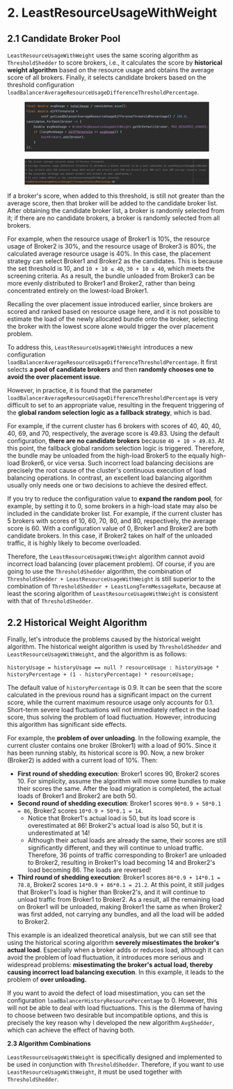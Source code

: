 # 2. LeastResourceUsageWithWeight



## **2.1 Candidate Broker Pool**

`LeastResourceUsageWithWeight` uses the same scoring algorithm as `ThresholdShedder` to score brokers, i.e., it calculates the score by **historical weight algorithm** based on the resource usage and obtains the average score of all brokers. Finally, it selects candidate brokers based on the threshold configuration `loadBalancerAverageResourceUsageDifferenceThresholdPercentage`.

<figure><img src="../.gitbook/assets/image (12).png" alt=""><figcaption></figcaption></figure>

<figure><img src="../.gitbook/assets/image (1) (1).png" alt=""><figcaption></figcaption></figure>

If a broker's score, when added to this threshold, is still not greater than the average score, then that broker will be added to the candidate broker list. After obtaining the candidate broker list, a broker is randomly selected from it; if there are no candidate brokers, a broker is randomly selected from all brokers.

For example, when the resource usage of Broker1 is 10%, the resource usage of  Broker2 is 30%, and the resource usage of Broker3 is 80%, the calculated average resource usage is 40%. In this case, the placement strategy can select Broker1 and Broker2 as the candidates. This is because the set threshold is 10, and `10 + 10 ≤ 40`, `30 + 10 ≤ 40`, which meets the screening criteria. As a result, the bundle unloaded from Broker3 can be more evenly distributed to Broker1 and Broker2, rather than being concentrated entirely on the lowest-load Broker1.



Recalling the over placement issue introduced earlier, since brokers are scored and ranked based on resource usage here, and it is not possible to estimate the load of the newly allocated bundle onto the broker, selecting the broker with the lowest score alone would trigger the over placement problem.

To address this, `LeastResourceUsageWithWeight` introduces a new configuration `loadBalancerAverageResourceUsageDifferenceThresholdPercentage`. It first selects **a pool of candidate brokers** and then **randomly chooses one to avoid the over placement issue**.

&#x20;

However, in practice, it is found that the parameter `loadBalancerAverageResourceUsageDifferenceThresholdPercentage` is very difficult to set to an appropriate value, resulting in the frequent triggering of the **global random selection logic as a fallback strategy**, which is bad.

For example, if the current cluster has 6 brokers with scores of 40, 40, 40, 40, 69, and 70, respectively, the average score is 49.83. Using the default configuration, **there are no candidate brokers** because `40 + 10 > 49.83`. At this point, the fallback global random selection logic is triggered. Therefore, the bundle may be unloaded from the high-load Broker5 to the equally high-load Broker6, or vice versa. Such incorrect load balancing decisions are precisely the root cause of the cluster's continuous execution of load balancing operations. In contrast, an excellent load balancing algorithm usually only needs one or two decisions to achieve the desired effect.

If you try to reduce the configuration value to **expand the random pool**, for example, by setting it to 0, some brokers in a high-load state may also be included in the candidate broker list. For example, if the current cluster has 5 brokers with scores of 10, 60, 70, 80, and 80, respectively, the average score is 60. With a configuration value of 0, Broker1 and Broker2 are both candidate brokers. In this case, if Broker2 takes on half of the unloaded traffic, it is highly likely to become overloaded.&#x20;

Therefore, the `LeastResourceUsageWithWeight` algorithm cannot avoid incorrect load balancing (over placement problem). Of course, if you are going to use the `ThresholdShedder` algorithm, the combination of `ThresholdShedder + LeastResourceUsageWithWeight` is still superior to the combination of `ThresholdShedder + LeastLongTermMessageRate`, because at least the scoring algorithm of `LeastResourceUsageWithWeight` is consistent with that of `ThresholdShedder`.



## **2.2 Historical Weight Algorithm**

Finally, let's introduce the problems caused by the historical weight algorithm. The historical weight algorithm is used by `ThresholdShedder` and `LeastResourceUsageWithWeight`, and the algorithm is as follows:

```
historyUsage = historyUsage == null ? resourceUsage : historyUsage * historyPercentage + (1 - historyPercentage) * resourceUsage; 
```

The default value of `historyPercentage` is 0.9. It can be seen that the score calculated in the previous round has a significant impact on the current score, while the current maximum resource usage only accounts for 0.1. Short-term severe load fluctuations will not immediately reflect in the load score, thus solving the problem of load fluctuation. However, introducing this algorithm has significant side effects.

For example, the **problem of over unloading**. In the following example, the current cluster contains one broker (Broker1) with a load of 90%. Since it has been running stably, its historical score is 90. Now, a new broker (Broker2) is added with a current load of 10%. Then:

* **First round of shedding execution**: Broker1 scores 90, Broker2 scores 10. For simplicity, assume the algorithm will move some bundles to make their scores the same. After the load migration is completed, the actual loads of Broker1 and Broker2 are both 50.
* **Second round of shedding execution**: Broker1 scores `90*0.9 + 50*0.1 = 86`, Broker2 scores `10*0.9 + 50*0.1 = 14`.
  * Notice that Broker1's actual load is 50, but its load score is overestimated at 86! Broker2's actual load is also 50, but it is underestimated at 14!
  * Although their actual loads are already the same, their scores are still significantly different, and they will continue to unload traffic. Therefore, 36 points of traffic corresponding to Broker1 are unloaded to Broker2, resulting in Broker1's load becoming 14 and Broker2's load becoming 86. The loads are reversed!
* **Third round of shedding execution**: Broker1 scores `86*0.9 + 14*0.1 = 78.8`, Broker2 scores `14*0.9 + 86*0.1 = 21.2`. At this point, it still judges that Broker1's load is higher than Broker2's, and it will continue to unload traffic from Broker1 to Broker2. As a result, all the remaining load on Broker1 will be unloaded, making Broker1 the same as when Broker2 was first added, not carrying any bundles, and all the load will be added to Broker2.

This example is an idealized theoretical analysis, but we can still see that using the historical scoring algorithm **severely misestimates the broker's actual load**. Especially when a broker adds or reduces load, although it can avoid the problem of load fluctuation, it introduces more serious and widespread problems: **misestimating the broker's actual load, thereby causing incorrect load balancing execution**. In this example, it leads to the problem of **over unloading.**

&#x20;

If you want to avoid the defect of load misestimation, you can set the configuration `loadBalancerHistoryResourcePercentage` to 0. However, this will not be able to deal with load fluctuations. This is the dilemma of having to choose between two desirable but incompatible options, and this is precisely the key reason why I developed the new algorithm `AvgShedder`, which can achieve the effect of having both.

&#x20;

**2.3 Algorithm Combinations**

`LeastResourceUsageWithWeight` is specifically designed and implemented to be used in conjunction with `ThresholdShedder`. Therefore, if you want to use `LeastResourceUsageWithWeight`, it must be used together with `ThresholdShedder`.

&#x20;











